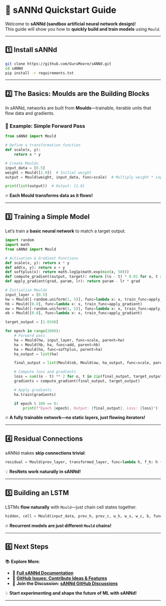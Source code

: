 # 🚀 sANNd Quickstart Guide  

Welcome to **sANNd (sandbox artificial neural network design)**!  
This guide will show you how to **quickly build and train models** using `Mould`.  

---

## **1️⃣ Install sANNd**
```sh
git clone https://github.com/GuruMoore/sANNd.git
cd sANNd
pip install -r requirements.txt
```

---

## **2️⃣ The Basics: Moulds are the Building Blocks**  

In sANNd, networks are built from **Moulds**—trainable, iterable units that flow data and gradients.  
### **🔹 Example: Simple Forward Pass**
```python
from sANNd import Mould

# Define a transformation function
def scale(x, y):
    return x * y

# Create Moulds
input_data = [0.5]
weight = Mould([2.0])  # Initial weight
output = Mould(weight, input_data, func=scale)  # Multiply weight * input

print(list(output))  # Output: [1.0]
```
🔥 **Each Mould transforms data as it flows!**

---

## **3️⃣ Training a Simple Model**
Let’s train a **basic neural network** to match a target output.

```python
import random
import math
from sANNd import Mould

# Activation & Gradient Functions
def scale(x, y): return x * y
def add(x, y): return x + y
def softplus(x): return math.log1p(math.exp(min(x, 50)))
def compute_gradient(output, target): return [(o - t) * 0.01 for o, t in zip(output, target)]
def apply_gradient(grad, param, lr): return param - lr * grad

# Initialize Moulds
input_layer = [0.5]
hw = Mould([-random.uniform(1, 5)], func=lambda x: x, train_func=apply_gradient)
hb = Mould([0.0], func=lambda x: x, train_func=apply_gradient)
ow = Mould([-random.uniform(1, 5)], func=lambda x: x, train_func=apply_gradient)
ob = Mould([0.0], func=lambda x: x, train_func=apply_gradient)

target_output = [1.0348]

for epoch in range(2000):
    # Forward pass
    ha = Mould(hw, input_layer, func=scale, parent=hw)
    ha = Mould(hb, ha, func=add, parent=hb)
    ha = Mould(ha, func=softplus, parent=ha)
    ha_output = list(ha)

    final_output = list(Mould(ob, Mould(ow, ha_output, func=scale, parent=ow), func=add, parent=ob))

    # Compute loss and gradients
    loss = sum((o - t) ** 2 for o, t in zip(final_output, target_output)) / len(final_output)
    gradients = compute_gradient(final_output, target_output)

    # Apply gradients
    ha.train(gradients)

    if epoch % 100 == 0:
        print(f"Epoch {epoch}, Output: {final_output}, Loss: {loss}")
```
🔥 **A fully trainable network—no static layers, just flowing iterators!**

---

## **4️⃣ Residual Connections**
sANNd makes **skip connections trivial**:
```python
residual = Mould(prev_layer, transformed_layer, func=lambda h, f_h: h + f_h)
```
💡 **ResNets work naturally in sANNd!**

---

## **5️⃣ Building an LSTM**
LSTMs **flow naturally** with `Mould`—just chain cell states together.

```python
hidden, cell = Mould(input_data, prev_h, prev_c, w_h, w_x, w_c, b, func=lstm_cell)
```
🔥 **Recurrent models are just different `Mould` chains!**

---

## **6️⃣ Next Steps**
📚 **Explore More**:
- 🔗 **[Full sANNd Documentation](https://github.com/GuruMoore/sANNd)**
- 🚀 **[GitHub Issues: Contribute Ideas & Features](https://github.com/GuruMoore/sANNd/issues)**
- 💬 **Join the Discussion: [sANNd GitHub Discussions](https://github.com/GuruMoore/sANNd/discussions)**  

💡 **Start experimenting and shape the future of ML with sANNd!**

---
